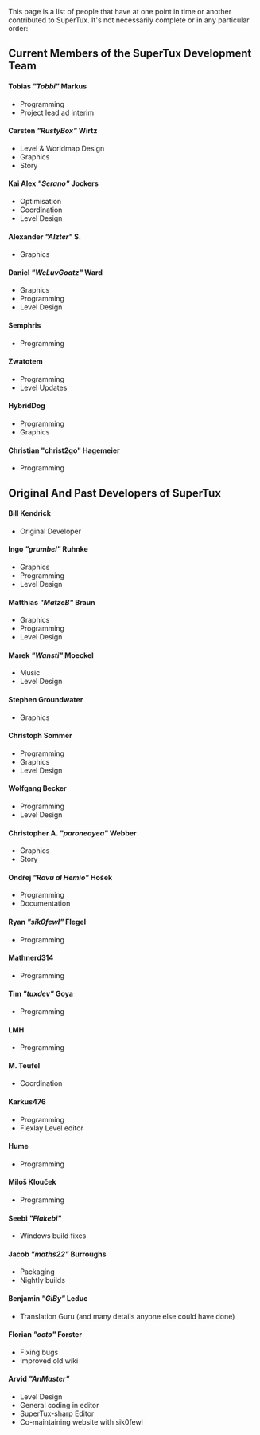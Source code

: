 This page is a list of people that have at one point in time or another contributed to SuperTux. It's not necessarily complete or in any particular order:


Current Members of the SuperTux Development Team
------------------------------------------------

#### Tobias *"Tobbi"* Markus
- Programming
- Project lead ad interim

#### Carsten *"RustyBox"* Wirtz
- Level & Worldmap Design
- Graphics
- Story

#### Kai Alex *"Serano"* Jockers
- Optimisation
- Coordination
- Level Design

#### Alexander *"Alzter"* S.
- Graphics

#### Daniel *"WeLuvGoatz"* Ward
- Graphics
- Programming
- Level Design

#### Semphris
- Programming

#### Zwatotem
- Programming
- Level Updates

#### HybridDog
- Programming
- Graphics

#### Christian "christ2go" Hagemeier
- Programming


Original And Past Developers of SuperTux
----------------------------------------

#### Bill Kendrick
- Original Developer

#### Ingo *"grumbel"* Ruhnke
- Graphics
- Programming
- Level Design

#### Matthias *"MatzeB"* Braun
- Graphics
- Programming
- Level Design

#### Marek *"Wansti"* Moeckel
- Music
- Level Design

#### Stephen Groundwater
- Graphics

#### Christoph Sommer
- Programming
- Graphics
- Level Design

#### Wolfgang Becker
- Programming
- Level Design

#### Christopher A. *"paroneayea"* Webber
- Graphics
- Story

#### Ondřej *"Ravu al Hemio"* Hošek
- Programming
- Documentation

#### Ryan *"sik0fewl"* Flegel
- Programming

#### Mathnerd314
- Programming

#### Tim *"tuxdev"* Goya
- Programming

#### LMH
- Programming

#### M. Teufel
- Coordination

#### Karkus476
- Programming
- Flexlay Level editor

#### Hume
- Programming

#### Miloš Klouček
- Programming

#### Seebi *"Flakebi"*
- Windows build fixes

#### Jacob *"maths22"* Burroughs
- Packaging
- Nightly builds

#### Benjamin *"GiBy"* Leduc
- Translation Guru (and many details anyone else could have done)

#### Florian *"octo"* Forster
- Fixing bugs
- Improved old wiki

#### Arvid *"AnMaster"*
- Level Design
- General coding in editor
- SuperTux-sharp Editor
- Co-maintaining website with sik0fewl
